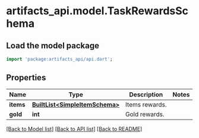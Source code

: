# artifacts_api.model.TaskRewardsSchema

## Load the model package
```dart
import 'package:artifacts_api/api.dart';
```

## Properties
Name | Type | Description | Notes
------------ | ------------- | ------------- | -------------
**items** | [**BuiltList&lt;SimpleItemSchema&gt;**](SimpleItemSchema.md) | Items rewards. | 
**gold** | **int** | Gold rewards. | 

[[Back to Model list]](../README.md#documentation-for-models) [[Back to API list]](../README.md#documentation-for-api-endpoints) [[Back to README]](../README.md)


